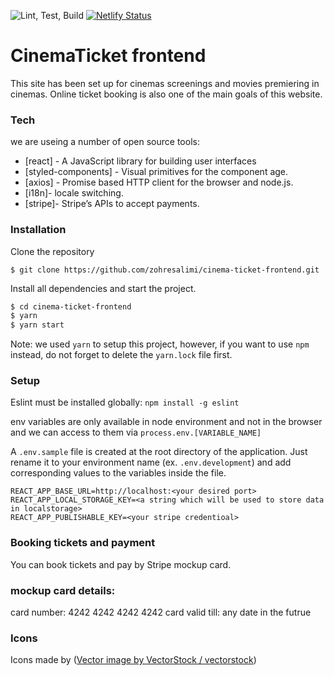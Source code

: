 ![Lint, Test, Build](https://github.com/zohresalimi/cinema-ticket-frontend/workflows/Lint,%20Test,%20Build/badge.svg?branch=master)
[![Netlify Status](https://api.netlify.com/api/v1/badges/5dcfc8c0-7382-49a6-a8f9-c2f53a30e918/deploy-status)](https://app.netlify.com/sites/frosty-raman-d9c6ad/deploys)

# CinemaTicket frontend

This site has been set up for cinemas screenings and movies premiering in cinemas. Online ticket booking is also one of the main goals of this website.

### Tech

we are useing a number of open source tools:

- [react] - A JavaScript library for building user interfaces
- [styled-components] - Visual primitives for the component age.
- [axios] - Promise based HTTP client for the browser and node.js.
- [i18n]- locale switching.
- [stripe]- Stripe’s APIs to accept payments.

### Installation

Clone the repository

```
$ git clone https://github.com/zohresalimi/cinema-ticket-frontend.git
```

Install all dependencies and start the project.

```sh
$ cd cinema-ticket-frontend
$ yarn
$ yarn start
```

Note: we used `yarn` to setup this project, however, if you want to use `npm` instead, do not forget to delete the `yarn.lock` file first.

### Setup

Eslint must be installed globally: `npm install -g eslint`

env variables are only available in node environment and not in the browser and we can access to them via `process.env.[VARIABLE_NAME]`

A `.env.sample` file is created at the root directory of the application. Just rename it to your environment name (ex. `.env.development`) and add corresponding values to the variables inside the file.

```
REACT_APP_BASE_URL=http://localhost:<your desired port>
REACT_APP_LOCAL_STORAGE_KEY=<a string which will be used to store data in localstorage>
REACT_APP_PUBLISHABLE_KEY=<your stripe credentioal>
```

### Booking tickets and payment

You can book tickets and pay by Stripe mockup card.

### mockup card details:

card number: 4242 4242 4242 4242
card valid till: any date in the futrue

### Icons

Icons made by (<a href="https://www.vectorstock.com/royalty-free-vector/play-media-cinema-simple-logo-template-icon-vector-24516644">Vector image by VectorStock / vectorstock</a>)
